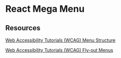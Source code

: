# React Mega Menu

## Resources

[Web Accessibility Tutorials (WCAG) Menu Structure](https://www.w3.org/WAI/tutorials/menus/structure/)

[Web Accessibility Tutorials (WCAG) Fly-out Menus](https://www.w3.org/WAI/tutorials/menus/flyout/)
